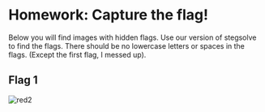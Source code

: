 # Homework: Capture the flag!

Below you will find images with hidden flags. Use our version of stegsolve to find the flags. There should be no lowercase letters or spaces in the flags. (Except the first flag, I messed up). 

## Flag 1

![red2](https://github.com/Stuycs-K/final-project-4-yec-bidicaa/assets/90729548/c2576f01-fc32-4dfe-b1e1-abaaa86f850f)

